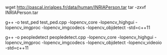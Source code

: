 
wget http://pascal.inrialpes.fr/data/human/INRIAPerson.tar
tar -zxvf INRIAPerson.tar



g++ -o test_ped test_ped.cpp -lopencv_core -lopencv_highgui -lopencv_imgproc -lopencv_imgcodecs -lopencv_objdetect -std=c++11

g++ -o peopledetect peopledetect.cpp -lopencv_core -lopencv_highgui -lopencv_imgproc -lopencv_imgcodecs -lopencv_objdetect -lopencv_videoio -std=c++11



